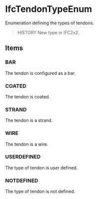 # IfcTendonTypeEnum

Enumeration defining the types of tendons.<!-- end of definition -->

> HISTORY  New type in IFC2x2.

## Items

### BAR
The tendon is configured as a bar.

### COATED
The tendon is coated.

### STRAND
The tendon is a strand.

### WIRE
The tendon is a wire.

### USERDEFINED
The type of tendon is user defined.

### NOTDEFINED
The type of tendon is not defined.
